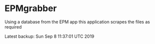 # EPMgrabber
Using a database from the EPM app this application scrapes the files as required


Latest backup: Sun Sep 8 11:37:01 UTC 2019
